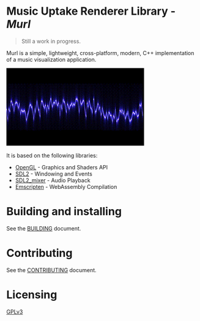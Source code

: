 # Music Uptake Renderer Library - _Murl_

> Still a work in progress.

Murl is a simple, lightweight, cross-platform, modern, C++ implementation of
a music visualization application. 

![visualizer](docs/visualizer.gif)

It is based on the following libraries:

- [OpenGL](https://www.opengl.org/) - Graphics and Shaders API
- [SDL2](https://www.libsdl.org/) - Windowing and Events
- [SDL2_mixer](https://www.libsdl.org/projects/SDL_mixer/) - Audio Playback
- [Emscripten](https://emscripten.org/) - WebAssembly Compilation

# Building and installing

See the [BUILDING](BUILDING.md) document.

# Contributing

See the [CONTRIBUTING](CONTRIBUTING.md) document.

# Licensing

[GPLv3](LICENSE)